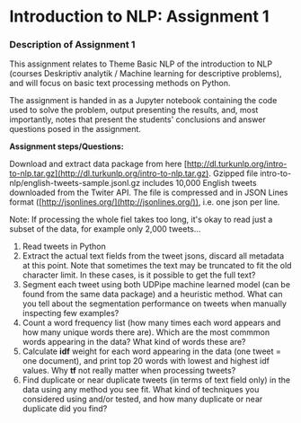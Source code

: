 # Introduction to NLP: Assignment 1 

### Description of Assignment 1

This assignment relates to Theme Basic NLP of the introduction to NLP (courses Deskriptiv analytik / Machine learning for descriptive problems), and will focus on basic text processing methods on Python.

The assignment is handed in as a Jupyter notebook containing the code used to solve the problem, output presenting the results, and, most importantly, notes that present the students' conclusions and answer questions posed in the assignment. 

**Assignment steps/Questions:**

Download and extract data package from here [http://dl.turkunlp.org/intro-to-nlp.tar.gz](http://dl.turkunlp.org/intro-to-nlp.tar.gz). Gzipped file intro-to-nlp/english-tweets-sample.jsonl.gz includes 10,000 English tweets downloaded from the Twiter API. The file is compressed and in JSON Lines format ([http://jsonlines.org/](http://jsonlines.org/)), i.e. one json per line.

Note: If processing the whole fiel takes too long, it's okay to read just a subset of the data, for example only 2,000 tweets...

1. Read tweets in Python 
2. Extract the actual text fields from the tweet jsons, discard all metadata at this point. Note that sometimes the text may be truncated to fit the old character limit. In these cases, is it possible to get the full text?
3. Segment each tweet using both UDPipe machine learned model (can be found from the same data package) and a heuristic method. What can you tell about the segmentation performance on tweets when manually inspecting few examples?
4. Count a word frequency list (how many times each word appears and how many unique words there are). Which are the most commmon words appearing in the data? What kind of words these are?
5. Calculate **idf** weight for each word appearing in the data (one tweet = one document), and print top 20 words with lowest and highest idf values. Why **tf** not really matter when processing tweets?
6. Find duplicate or near duplicate tweets (in terms of text field only) in the data using any method you see fit. What kind of techniques you considered using and/or tested, and how many duplicate or near duplicate did you find?